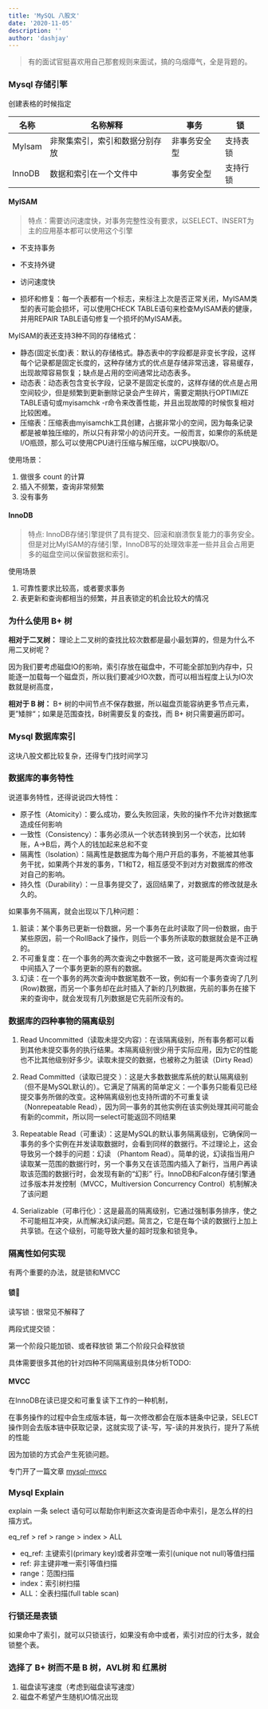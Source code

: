 ```yaml
---
title: 'MySQL 八股文'
date: '2020-11-05'
description: ''
author: 'dashjay'
---
```



> 有的面试官挺喜欢用自己那套规则来面试，搞的乌烟瘴气，全是背题的。

### Mysql 存储引擎

创建表格的时候指定

|名称|名称解释|事务|锁|
|---|-------|---|---|
|MyIsam|非聚集索引，索引和数据分别存放|非事务安全型|支持表锁|
|InnoDB|数据和索引在一个文件中|事务安全型|支持行锁|

#### MyISAM

> 特点：需要访问速度快，对事务完整性没有要求，以SELECT、INSERT为主的应用基本都可以使用这个引擎

- 不支持事务
- 不支持外键
- 访问速度快

- 损坏和修复：每一个表都有一个标志，来标注上次是否正常关闭，MyISAM类型的表可能会损坏，可以使用CHECK TABLE语句来检查MyISAM表的健康，并用REPAIR TABLE语句修复一个损坏的MyISAM表。

MyISAM的表还支持3种不同的存储格式：

- 静态(固定长度)表：默认的存储格式。静态表中的字段都是非变长字段，这样每个记录都是固定长度的，这种存储方式的优点是存储非常迅速，容易缓存，出现故障容易恢复；缺点是占用的空间通常比动态表多。
- 动态表：动态表包含变长字段，记录不是固定长度的，这样存储的优点是占用空间较少，但是频繁到更新删除记录会产生碎片，需要定期执行OPTIMIZE TABLE语句或myisamchk -r命令来改善性能，并且出现故障的时候恢复相对比较困难。
- 压缩表：压缩表由myisamchk工具创建，占据非常小的空间，因为每条记录都是被单独压缩的，所以只有非常小的访问开支。一般而言，如果你的系统是I/O瓶颈，那么可以使用CPU进行压缩与解压缩，以CPU换取I/O。

使用场景：

1. 做很多 count 的计算
2. 插入不频繁，查询非常频繁
3. 没有事务

#### InnoDB

> 特点: InnoDB存储引擎提供了具有提交、回滚和崩溃恢复能力的事务安全。但是对比MyISAM的存储引擎，InnoDB写的处理效率差一些并且会占用更多的磁盘空间以保留数据和索引。

使用场景

1. 可靠性要求比较高，或者要求事务
2. 表更新和查询都相当的频繁，并且表锁定的机会比较大的情况

### 为什么使用 B+ 树

**相对于二叉树：** 理论上二叉树的查找比较次数都是最小最划算的，但是为什么不用二叉树呢？

因为我们要考虑磁盘IO的影响，索引存放在磁盘中，不可能全部加到内存中，只能逐一加载每一个磁盘页，所以我们要减少IO次数，而可以相当程度上认为IO次数就是树高度，

**相对于 B 树：** B+ 树的中间节点不保存数据，所以磁盘页能容纳更多节点元素，更”矮胖“；如果是范围查找，B树需要反复的查找，而 B+ 树只需要遍历即可。

### Mysql 数据库索引

这块八股文都比较复杂，还得专门找时间学习

### 数据库的事务特性

说道事务特性，还得说说四大特性：

- 原子性（Atomicity）：要么成功，要么失败回滚，失败的操作不允许对数据库造成任何影响
- 一致性（Consistency）：事务必须从一个状态转换到另一个状态，比如转账，A->B后，两个人的钱加起来总和不变
- 隔离性（Isolation）：隔离性是数据库为每个用户开启的事务，不能被其他事务干扰，如果两个并发的事务，T1和T2，相互感受不到对方对数据库的修改对自己的影响。
- 持久性（Durability）：一旦事务提交了，返回结果了，对数据库的修改就是永久的。

<!-- 事务的隔离级别（默认级别为可重复读）

- 修改时允许修改（丢失更新）
- 修改时允许读取（脏读）
- 读取时允许修改（不可重复读）
- 读取时允许插入（幻读） -->

如果事务不隔离，就会出现以下几种问题：

1. 脏读：某个事务已更新一份数据，另一个事务在此时读取了同一份数据，由于某些原因，前一个RollBack了操作，则后一个事务所读取的数据就会是不正确的。
2. 不可重复度：在一个事务的两次查询之中数据不一致，这可能是两次查询过程中间插入了一个事务更新的原有的数据。
3. 幻读：在一个事务的两次查询中数据笔数不一致，例如有一个事务查询了几列(Row)数据，而另一个事务却在此时插入了新的几列数据，先前的事务在接下来的查询中，就会发现有几列数据是它先前所没有的。

### 数据库的四种事物的隔离级别

1. Read Uncommitted（读取未提交内容）：在该隔离级别，所有事务都可以看到其他未提交事务的执行结果。本隔离级别很少用于实际应用，因为它的性能也不比其他级别好多少。读取未提交的数据，也被称之为脏读（Dirty Read）

2. Read Committed（读取已提交 ）：这是大多数数据库系统的默认隔离级别（但不是MySQL默认的）。它满足了隔离的简单定义：一个事务只能看见已经提交事务所做的改变。这种隔离级别也支持所谓的不可重复读（Nonrepeatable Read），因为同一事务的其他实例在该实例处理其间可能会有新的commit，所以同一select可能返回不同结果

3. Repeatable Read（可重读）：这是MySQL的默认事务隔离级别，它确保同一事务的多个实例在并发读取数据时，会看到同样的数据行。不过理论上，这会导致另一个棘手的问题：幻读 （Phantom Read）。简单的说，幻读指当用户读取某一范围的数据行时，另一个事务又在该范围内插入了新行，当用户再读取该范围的数据行时，会发现有新的“幻影” 行。InnoDB和Falcon存储引擎通过多版本并发控制（MVCC，Multiversion Concurrency Control）机制解决了该问题

4. Serializable（可串行化）：这是最高的隔离级别，它通过强制事务排序，使之不可能相互冲突，从而解决幻读问题。简言之，它是在每个读的数据行上加上共享锁。在这个级别，可能导致大量的超时现象和锁竞争。

### 隔离性如何实现

有两个重要的办法，就是锁和MVCC

#### 锁🔐

读写锁：很常见不解释了

两段式提交锁：

第一个阶段只能加锁、或者释放锁
第二个阶段只会释放锁

具体需要很多其他的针对四种不同隔离级别具体分析TODO:

#### MVCC

在InnoDB在读已提交和可重复读下工作的一种机制，

在事务操作的过程中会生成版本链，每一次修改都会在版本链条中记录，SELECT操作则会去版本链中获取记录，这就实现了读-写，写-读的并发执行，提升了系统的性能

因为加锁的方式会产生死锁问题。

专门开了一篇文章 [mysql-mvcc](/post/2020/11/27/mysql-mvcc/)

### Mysql Explain

explain 一条 select 语句可以帮助你判断这次查询是否命中索引，是怎么样的扫描方式。

eq_ref > ref > range > index > ALL

- eq_ref: 主键索引(primary key)或者非空唯一索引(unique not null)等值扫描
- ref: 非主键非唯一索引等值扫描
- range：范围扫描
- index：索引树扫描
- ALL：全表扫描(full table scan)

### 行锁还是表锁

如果命中了索引，就可以只锁该行，如果没有命中或者，索引对应的行太多，就会锁整个表。

### 选择了 B+ 树而不是 B 树，AVL树 和 红黑树

1. 磁盘读写速度（考虑到磁盘读写速度）
2. 磁盘不希望产生随机IO情况出现
